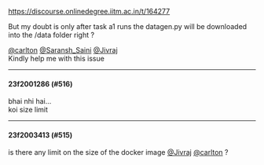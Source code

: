 https://discourse.onlinedegree.iitm.ac.in/t/164277

But my doubt is only after task a1 runs the datagen.py will be downloaded into the /data folder right ?</p>
<p><a class="mention" href="/u/carlton">@carlton</a> <a class="mention" href="/u/saransh_saini">@Saransh_Saini</a> <a class="mention" href="/u/jivraj">@Jivraj</a><br/>
Kindly help me with this issue</p><hr>

<h4>23f2001286 (#516)</h4>
<p>bhai nhi hai…<br/>
koi size limit</p><hr>

<h4>23f2003413 (#515)</h4>
<p>is there any limit on the size of the docker image <a class="mention" href="/u/jivraj">@Jivraj</a> <a class="mention" href="/u/carlton">@carlton</a> ?